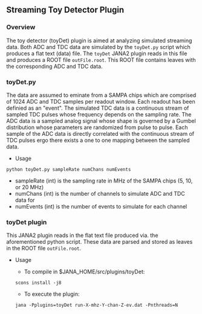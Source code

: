 
## Streaming Toy Detector Plugin

### Overview

The toy detector (toyDet) plugin is aimed at analyzing simulated streaming data.  Both ADC and TDC data are simulated by the `toyDet.py` script which produces a flat text (data) file.  The `toyDet` JANA2 plugin reads in this file and produces a ROOT file `outFile.root`.  This ROOT file contains leaves with the corresponding ADC and TDC data.

### toyDet.py 

The data are assumed to eminate from a SAMPA chips which are comprised of 1024 ADC and TDC samples per readout window.  Each readout has been definied as an "event".  The simulated TDC data is a continuous stream of sampled TDC pulses whose frequency depends on the sampling rate.  The ADC data is a sampled analog signal whose shape is governed by a Gumbel distribution whose parameters are randomized from pulse to pulse.  Each sample of the ADC data is directly correlated with the continuous stream of TDC pulses ergo there exists a one to one mapping between the sampled data.

- Usage

```
python toyDet.py sampleRate numChans numEvents
```
- sampleRate (int) is the sampling rate in MHz of the SAMPA chips (5, 10, or 20 MHz)
- numChans   (int) is the number of channels to simulate ADC and TDC data for
- numEvents  (int) is the number of events to simulate for each channel

### toyDet plugin

This JANA2 plugin reads in the flat text file produced via. the aforementioned python script.  These data are parsed and stored as leaves in the ROOT file `outFile.root`.

- Usage

    - To compile in $JANA_HOME/src/plugins/toyDet:

    ```
    scons install -j8
    ```

    - To execute the plugin:

    ```
    jana -Pplugins=toyDet run-X-mhz-Y-chan-Z-ev.dat -Pnthreads=N
    ```



